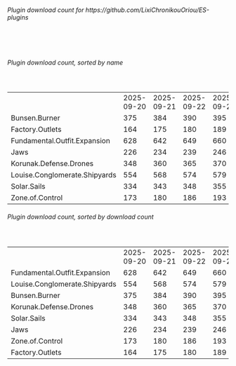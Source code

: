 <h6>Plugin download count for https://github.com/LixiChronikouOriou/ES-plugins</h6><br>
<br>
<h6>Plugin download count, sorted by name</h6><sub><sup><br>
<table>
	<tr>
		<td></td>
		<td>2025-09-20</td>
		<td>2025-09-21</td>
		<td>2025-09-22</td>
		<td>2025-09-23</td>
		<td>2025-09-24</td>
		<td>2025-09-25</td>
		<td>2025-09-26</td>
		<td>today +</td>
	</tr>
	<tr>
		<td>Bunsen.Burner</td>
		<td>375</td>
		<td>384</td>
		<td>390</td>
		<td>395</td>
		<td>403</td>
		<td>408</td>
		<td>412</td>
		<td>+ 4</td>
	</tr>
	<tr>
		<td>Factory.Outlets</td>
		<td>164</td>
		<td>175</td>
		<td>180</td>
		<td>189</td>
		<td>196</td>
		<td>203</td>
		<td>205</td>
		<td>+ 2</td>
	</tr>
	<tr>
		<td>Fundamental.Outfit.Expansion</td>
		<td>628</td>
		<td>642</td>
		<td>649</td>
		<td>660</td>
		<td>674</td>
		<td>679</td>
		<td>687</td>
		<td>+ 8</td>
	</tr>
	<tr>
		<td>Jaws</td>
		<td>226</td>
		<td>234</td>
		<td>239</td>
		<td>246</td>
		<td>254</td>
		<td>259</td>
		<td>263</td>
		<td>+ 4</td>
	</tr>
	<tr>
		<td>Korunak.Defense.Drones</td>
		<td>348</td>
		<td>360</td>
		<td>365</td>
		<td>370</td>
		<td>377</td>
		<td>381</td>
		<td>385</td>
		<td>+ 4</td>
	</tr>
	<tr>
		<td>Louise.Conglomerate.Shipyards</td>
		<td>554</td>
		<td>568</td>
		<td>574</td>
		<td>579</td>
		<td>588</td>
		<td>592</td>
		<td>600</td>
		<td>+ 8</td>
	</tr>
	<tr>
		<td>Solar.Sails</td>
		<td>334</td>
		<td>343</td>
		<td>348</td>
		<td>355</td>
		<td>367</td>
		<td>372</td>
		<td>378</td>
		<td>+ 6</td>
	</tr>
	<tr>
		<td>Zone.of.Control</td>
		<td>173</td>
		<td>180</td>
		<td>186</td>
		<td>193</td>
		<td>202</td>
		<td>206</td>
		<td>210</td>
		<td>+ 4</td>
	</tr>
</table>
</sub></sup>
<h6>Plugin download count, sorted by download count</h6><sub><sup><br>
<table>
	<tr>
		<td></td>
		<td>2025-09-20</td>
		<td>2025-09-21</td>
		<td>2025-09-22</td>
		<td>2025-09-23</td>
		<td>2025-09-24</td>
		<td>2025-09-25</td>
		<td>2025-09-26</td>
		<td>today +</td>
	</tr>
	<tr>
		<td>Fundamental.Outfit.Expansion</td>
		<td>628</td>
		<td>642</td>
		<td>649</td>
		<td>660</td>
		<td>674</td>
		<td>679</td>
		<td>687</td>
		<td>+ 8</td>
	</tr>
	<tr>
		<td>Louise.Conglomerate.Shipyards</td>
		<td>554</td>
		<td>568</td>
		<td>574</td>
		<td>579</td>
		<td>588</td>
		<td>592</td>
		<td>600</td>
		<td>+ 8</td>
	</tr>
	<tr>
		<td>Bunsen.Burner</td>
		<td>375</td>
		<td>384</td>
		<td>390</td>
		<td>395</td>
		<td>403</td>
		<td>408</td>
		<td>412</td>
		<td>+ 4</td>
	</tr>
	<tr>
		<td>Korunak.Defense.Drones</td>
		<td>348</td>
		<td>360</td>
		<td>365</td>
		<td>370</td>
		<td>377</td>
		<td>381</td>
		<td>385</td>
		<td>+ 4</td>
	</tr>
	<tr>
		<td>Solar.Sails</td>
		<td>334</td>
		<td>343</td>
		<td>348</td>
		<td>355</td>
		<td>367</td>
		<td>372</td>
		<td>378</td>
		<td>+ 6</td>
	</tr>
	<tr>
		<td>Jaws</td>
		<td>226</td>
		<td>234</td>
		<td>239</td>
		<td>246</td>
		<td>254</td>
		<td>259</td>
		<td>263</td>
		<td>+ 4</td>
	</tr>
	<tr>
		<td>Zone.of.Control</td>
		<td>173</td>
		<td>180</td>
		<td>186</td>
		<td>193</td>
		<td>202</td>
		<td>206</td>
		<td>210</td>
		<td>+ 4</td>
	</tr>
	<tr>
		<td>Factory.Outlets</td>
		<td>164</td>
		<td>175</td>
		<td>180</td>
		<td>189</td>
		<td>196</td>
		<td>203</td>
		<td>205</td>
		<td>+ 2</td>
	</tr>
</table>
</sub></sup>
